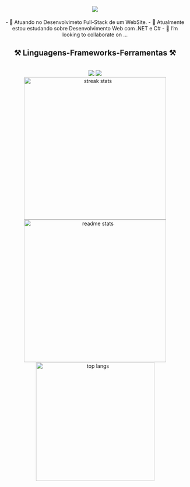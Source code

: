 <h1 align="center">
    <img src="https://readme-typing-svg.herokuapp.com/?font=Righteous&size=35&center=true&vCenter=true&width=500&height=70&color=592520&duration=4000&lines=Olá!+👋;Eu+sou+a+Jenifer+Carvalho!;" />
</h1>
<div align="center">
- 🔭 Atuando no Desenvolvimeto Full-Stack de um WebSite.
- 🌱 Atualmente estou estudando sobre Desenvolvimento Web com .NET e C#
- 👯 I’m looking to collaborate on ...
</div>

<h2 align="center">⚒️ Linguagens-Frameworks-Ferramentas ⚒️</h2>
<br/>
<div align="center">
    <img src="https://skillicons.dev/icons?i=react,bootstrap,html,css,vscode,github,figma,git" />
    <img src="https://skillicons.dev/icons?i=nodejs,python,javascript,c,mysql,aws,ai," /><br>
</div>
<div align=center>
  <img width=390 src="https://github-readme-streak-stats-salesp07.vercel.app/?user=jenifercmarques&count_private=true&theme=gruvbox&border_radius=10" alt="streak stats"/>
  <img width=390 src="https://github-readme-stats-salesp07.vercel.app/api?username=jenifercmarques&count_private=true&show_icons=true&theme=gruvbox&rank_icon=github&border_radius=10" alt="readme stats" />
  <br/>
  <img width=325 align="center" src="https://github-readme-stats-salesp07.vercel.app/api/top-langs/?username=jenifercmarques&hide=HTML&langs_count=8&layout=compact&theme=gruvbox&border_radius=10&size_weight=0.5&count_weight=0.5&exclude_repo=github-readme-stats" alt="top langs" />
</div>

